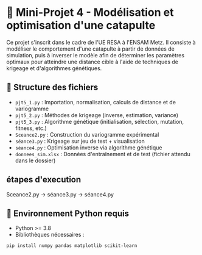 # 🎯 Mini-Projet 4 - Modélisation et optimisation d'une catapulte

Ce projet s'inscrit dans le cadre de l'UE RESA à l'ENSAM Metz. Il consiste à modéliser le comportement d'une catapulte à partir de données de simulation, puis à inverser le modèle afin de déterminer les paramètres optimaux pour atteindre une distance cible à l'aide de techniques de krigeage et d'algorithmes génétiques.

## 📁 Structure des fichiers

- `pjt5_1.py` : Importation, normalisation, calculs de distance et de variogramme
- `pjt5_2.py` : Méthodes de krigeage (inverse, estimation, variance)
- `pjt5_3.py` : Algorithme génétique (initialisation, sélection, mutation, fitness, etc.)
- `Sceance2.py` : Construction du variogramme expérimental
- `séance3.py` : Krigeage sur jeu de test + visualisation
- `séance4.py` : Optimisation inverse via algorithme génétique
- `donnees_sim.xlsx` : Données d'entraînement et de test (fichier attendu dans le dossier)
## étapes d'execution
Sceance2.py  ->  séance3.py  ->  séance4.py

## 🧪 Environnement Python requis

- Python >= 3.8
- Bibliothèques nécessaires :

```bash
pip install numpy pandas matplotlib scikit-learn
